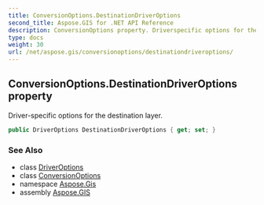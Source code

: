 ```yaml
---
title: ConversionOptions.DestinationDriverOptions
second_title: Aspose.GIS for .NET API Reference
description: ConversionOptions property. Driverspecific options for the destination layer
type: docs
weight: 30
url: /net/aspose.gis/conversionoptions/destinationdriveroptions/
---
```

## ConversionOptions.DestinationDriverOptions property

Driver-specific options for the destination layer.

```csharp
public DriverOptions DestinationDriverOptions { get; set; }
```

### See Also

* class [DriverOptions](../../driveroptions/)
* class [ConversionOptions](../)
* namespace [Aspose.Gis](../../conversionoptions/)
* assembly [Aspose.GIS](../../../)


